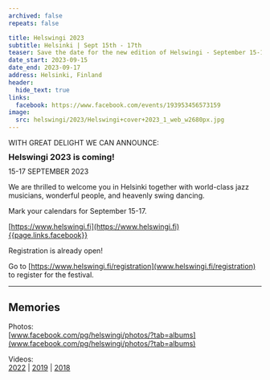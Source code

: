 ```yaml
---
archived: false
repeats: false

title: Helswingi 2023
subtitle: Helsinki | Sept 15th - 17th
teaser: Save the date for the new edition of Helswingi - September 15-17.
date_start: 2023-09-15
date_end: 2023-09-17
address: Helsinki, Finland
header:
  hide_text: true
links:
  facebook: https://www.facebook.com/events/193953456573159
image:
  src: helswingi/2023/Helswingi+cover+2023_1_web_w2680px.jpg
---
```


<div>WITH GREAT DELIGHT WE CAN ANNOUNCE:</div>
<h3 style="margin: 0.6em 0;">Helswingi 2023 is coming!</h3>
15-17 SEPTEMBER 2023

We are thrilled to welcome you in Helsinki together with world-class jazz musicians, wonderful people, and heavenly swing dancing.

Mark your calendars for September 15-17.

[https://www.helswingi.fi](https://www.helswingi.fi)  
[{{page.links.facebook}}]({{page.links.facebook}})

Registration is already open!

Go to [https://www.helswingi.fi/registration](www.helswingi.fi/registration) to register for the festival.

---

## Memories

Photos:  
[www.facebook.com/pg/helswingi/photos/?tab=albums](www.facebook.com/pg/helswingi/photos/?tab=albums)

Videos:  
[2022](https://www.youtube.com/playlist?list=PLXuPJeS8W-KrGWNaYHNRZinDXXWUCVtnc) | [2019](https://www.youtube.com/playlist?list=PLXuPJeS8W-KoNSRpyE9D-wawjaavGGXZc) | [2018](https://www.youtube.com/playlist?list=PLXuPJeS8W-KqpbqSN9JVdjIyj2FCOUq9i)
